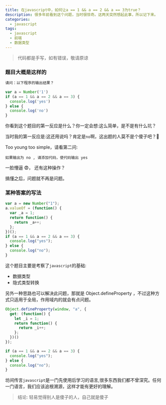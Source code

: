 ```yaml
---
title: 在javascript中，如何让a == 1 && a == 2 && a == 3为true？
description: 很多年前看到这个问题，当时很惊奇。这两天突然想起此事，所以记下来。
categories:
  - javascript
tags:
  - javascript
  - 前端
  - 数据类型
---
```


> 代码都是手写，如有错误，敬请原谅

### 题目大概是这样的

```javascript
请问：以下程序的输出结果？

var a = Number('1')
if (a == 1 && a == 2 && a == 3) {
  console.log('yes')
} else {
  console.log('no')
}
```

你看到这个题目的第一反应是什么？你一定会想:这么简单，是不是有什么坑？

当时我的第一反应是:这还用说吗？肯定是`no`啊，这出题的人莫不是个傻子吧？🤔

Too young too simple，请看第二问:

```
如果输出为 no , 请添加代码，使代码输出 yes
```

一脸懵逼 😨， 还有这种操作？

搞懂之后，问题就不再是问题。

### 某种答案的写法

```javascript
var a = new Number("1");
a.valueOf = (function() {
  var _a = 1;
  return function() {
    return _a++;
  };
})();
if (a == 1 && a == 2 && a == 3) {
  console.log("yes");
} else {
  console.log("no");
}
```

这个题目主要是考察了`javascript`的基础:

- 数据类型
- 隐式类型转换

另外一种思路也可以解决此问题，那就是 Object.defineProperty ，不过这种方式只适用于全局，作用域内的就会有点问题。

```javascript
Object.defineProperty(window, "a", {
  get: (function() {
    let _i = 1;
    return function() {
      return _i++;
    };
  })()
});

if (a == 1 && a == 2 && a == 3) {
  console.log("yes");
} else {
  console.log("no");
}
```

坊间传言`javascript`是一门先使用后学习的语言,很多东西我们都不曾深究。任何一门语言，我们应该追根溯源，这样才能有更好的理解。

> 结论: 轻易觉得别人是傻子的人，自己就是傻子
